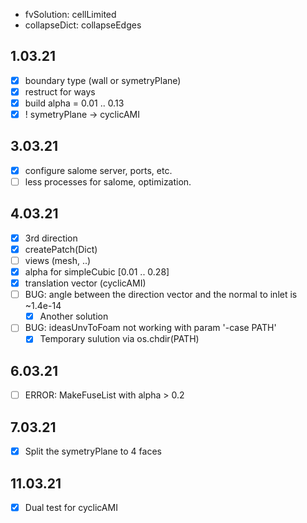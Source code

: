 - fvSolution: cellLimited
- collapseDict: collapseEdges

## 1.03.21
- [x] boundary type (wall or symetryPlane)
- [x] restruct for ways
- [x] build alpha = 0.01 .. 0.13
- [x] ! symetryPlane -> cyclicAMI

## 3.03.21
- [x] configure salome server, ports, etc.
- [ ] less processes for salome, optimization.

## 4.03.21
- [x] 3rd direction
- [x] createPatch(Dict)
- [ ] views (mesh, ..)
- [x] alpha for simpleCubic [0.01 .. 0.28]
- [x] translation vector (cyclicAMI)
- [ ] BUG: angle between the direction vector and the normal to inlet is ~1.4e-14 
    - [x] Another solution
- [ ] BUG: ideasUnvToFoam not working with param '-case PATH'
    - [x] Temporary sulution via os.chdir(PATH)

## 6.03.21
- [ ] ERROR: MakeFuseList with alpha > 0.2

## 7.03.21
- [x] Split the symetryPlane to 4 faces

## 11.03.21
- [x] Dual test for cyclicAMI
